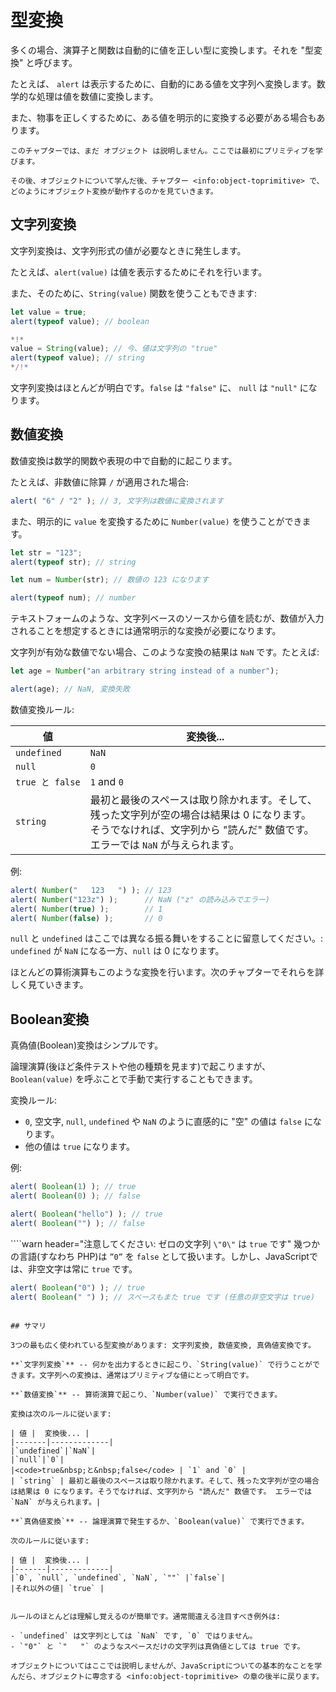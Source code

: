 # 型変換

多くの場合、演算子と関数は自動的に値を正しい型に変換します。それを "型変換" と呼びます。

たとえば、 `alert` は表示するために、自動的にある値を文字列へ変換します。数学的な処理は値を数値に変換します。

また、物事を正しくするために、ある値を明示的に変換する必要がある場合もあります。

```smart header="まだオブジェクトについては話していません"
このチャプターでは、まだ オブジェクト は説明しません。ここでは最初にプリミティブを学びます。

その後、オブジェクトについて学んだ後、チャプター <info:object-toprimitive> で、どのようにオブジェクト変換が動作するのかを見ていきます。
```

## 文字列変換 

文字列変換は、文字列形式の値が必要なときに発生します。

たとえば、`alert(value)` は値を表示するためにそれを行います。

また、そのために、`String(value)` 関数を使うこともできます:

```js run
let value = true;
alert(typeof value); // boolean

*!*
value = String(value); // 今、値は文字列の "true"
alert(typeof value); // string
*/!*
```

文字列変換はほとんどが明白です。`false` は `"false"` に、 `null` は `"null"` になります。

## 数値変換 

数値変換は数学的関数や表現の中で自動的に起こります。

たとえば、非数値に除算 `/` が適用された場合:

```js run
alert( "6" / "2" ); // 3, 文字列は数値に変換されます
```

また、明示的に `value` を変換するために `Number(value)` を使うことができます。

```js run
let str = "123";
alert(typeof str); // string

let num = Number(str); // 数値の 123 になります

alert(typeof num); // number
```

テキストフォームのような、文字列ベースのソースから値を読むが、数値が入力されることを想定するときには通常明示的な変換が必要になります。

文字列が有効な数値でない場合、このような変換の結果は `NaN` です。たとえば:

```js run
let age = Number("an arbitrary string instead of a number");

alert(age); // NaN, 変換失敗
```

数値変換ルール:

| 値 |  変換後... |
|-------|-------------|
|`undefined`|`NaN`|
|`null`|`0`|
|<code>true&nbsp;と&nbsp;false</code> | `1` and `0` |
| `string` | 最初と最後のスペースは取り除かれます。そして、残った文字列が空の場合は結果は 0 になります。そうでなければ、文字列から "読んだ" 数値です。 エラーでは `NaN` が与えられます。|

例:

```js run
alert( Number("   123   ") ); // 123
alert( Number("123z") );      // NaN ("z" の読み込みでエラー)
alert( Number(true) );        // 1
alert( Number(false) );       // 0
```

`null` と `undefined` はここでは異なる振る舞いをすることに留意してください。: `undefined` が `NaN` になる一方、`null` は 0 になります。

ほとんどの算術演算もこのような変換を行います。次のチャプターでそれらを詳しく見ていきます。

## Boolean変換 

真偽値(Boolean)変換はシンプルです。

論理演算(後ほど条件テストや他の種類を見ます)で起こりますが、`Boolean(value)` を呼ぶことで手動で実行することもできます。

変換ルール:

- `0`, 空文字, `null`, `undefined` や `NaN` のように直感的に "空" の値は `false` になります。
- 他の値は `true` になります。

例:

```js run
alert( Boolean(1) ); // true
alert( Boolean(0) ); // false

alert( Boolean("hello") ); // true
alert( Boolean("") ); // false
```

````warn header="注意してください: ゼロの文字列 `\"0\"` は `true` です"
幾つかの言語(すなわち PHP)は `”0”` を `false` として扱います。しかし、JavaScriptでは、非空文字は常に `true` です。

```js run
alert( Boolean("0") ); // true
alert( Boolean(" ") ); // スペースもまた true です (任意の非空文字は true)
```
````

## サマリ 

3つの最も広く使われている型変換があります: 文字列変換, 数値変換, 真偽値変換です。

**`文字列変換`** -- 何かを出力するときに起こり、`String(value)` で行うことができます。文字列への変換は、通常はプリミティブな値にとって明白です。

**`数値変換`** -- 算術演算で起こり、`Number(value)` で実行できます。

変換は次のルールに従います:

| 値 |  変換後... |
|-------|-------------|
|`undefined`|`NaN`|
|`null`|`0`|
|<code>true&nbsp;と&nbsp;false</code> | `1` and `0` |
| `string` | 最初と最後のスペースは取り除かれます。そして、残った文字列が空の場合は結果は 0 になります。そうでなければ、文字列から "読んだ" 数値です。 エラーでは `NaN` が与えられます。|

**`真偽値変換`** -- 論理演算で発生するか、`Boolean(value)` で実行できます。

次のルールに従います:

| 値 |  変換後... |
|-------|-------------|
|`0`, `null`, `undefined`, `NaN`, `""` |`false`|
|それ以外の値| `true` |


ルールのほとんどは理解し覚えるのが簡単です。通常間違える注目すべき例外は:

- `undefined` は文字列としては `NaN` です, `0` ではりません。
- `"0"` と `"   "` のようなスペースだけの文字列は真偽値としては true です。

オブジェクトについてはここでは説明しませんが、JavaScriptについての基本的なことを学んだら、オブジェクトに専念する <info:object-toprimitive> の章の後半に戻ります。
